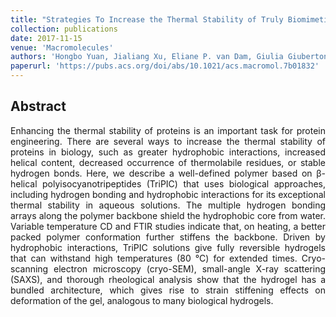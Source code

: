 ```yaml
---
title: "Strategies To Increase the Thermal Stability of Truly Biomimetic Hydrogels: Combining Hydrophobicity and Directed Hydrogen Bonding"
collection: publications
date: 2017-11-15
venue: 'Macromolecules'
authors: 'Hongbo Yuan, Jialiang Xu, Eliane P. van Dam, Giulia Giubertoni, Yves L. A. Rezus, Roel Hammink, Huib J. Bakker, Yong Zhan, Alan E. Rowan, Chengfen Xing, Paul H. J. Kouwer'
paperurl: 'https://pubs.acs.org/doi/abs/10.1021/acs.macromol.7b01832'
---
```


<h2> Abstract </h2>
<p align= "justify">
Enhancing the thermal stability of proteins is an important task for protein engineering. There are several ways to increase the thermal stability of proteins in biology, such as greater hydrophobic interactions, increased helical content, decreased occurrence of thermolabile residues, or stable hydrogen bonds. Here, we describe a well-defined polymer based on β-helical polyisocyanotripeptides (TriPIC) that uses biological approaches, including hydrogen bonding and hydrophobic interactions for its exceptional thermal stability in aqueous solutions. The multiple hydrogen bonding arrays along the polymer backbone shield the hydrophobic core from water. Variable temperature CD and FTIR studies indicate that, on heating, a better packed polymer conformation further stiffens the backbone. Driven by hydrophobic interactions, TriPIC solutions give fully reversible hydrogels that can withstand high temperatures (80 °C) for extended times. Cryo-scanning electron microscopy (cryo-SEM), small-angle X-ray scattering (SAXS), and thorough rheological analysis show that the hydrogel has a bundled architecture, which gives rise to strain stiffening effects on deformation of the gel, analogous to many biological hydrogels.
